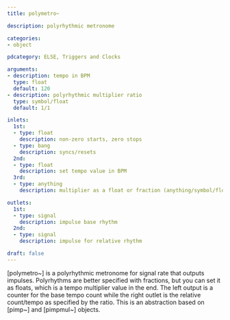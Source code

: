 ```yaml
---
title: polymetro~

description: polyrhythmic metronome

categories:
- object

pdcategory: ELSE, Triggers and Clocks

arguments:
- description: tempo in BPM
  type: float
  default: 120
- description: polyrhythmic multiplier ratio
  type: symbol/float
  default: 1/1

inlets:
  1st:
  - type: float
    description: non-zero starts, zero stops
  - type: bang
    description: syncs/resets
  2nd:
  - type: float
    description: set tempo value in BPM
  3rd:
  - type: anything
    description: multiplier as a float or fraction (anything/symbol/float)

outlets:
  1st:
  - type: signal
    description: impulse base rhythm
  2nd:
  - type: signal
    description: impulse for relative rhythm

draft: false
---
```


[polymetro~] is a polyrhythmic metronome for signal rate that outputs impulses. Polyrhythms are better specified with fractions, but you can set it as floats, which is a tempo multiplier value in the end. The left output is a counter for the base tempo count while the right outlet is the relative count/tempo as specified by the ratio. This is an abstraction based on [pimp~] and [pimpmul~] objects.

